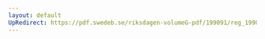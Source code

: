 ```yaml
---
layout: default
UpRedirect: https://pdf.swedeb.se/riksdagen-volumeG-pdf/199091/reg_199091/reg_199091_0196.pdf
---
```

